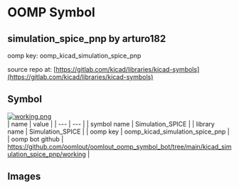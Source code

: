 # OOMP Symbol  
## simulation_spice_pnp  by arturo182  
  
oomp key: oomp_kicad_simulation_spice_pnp  
  
source repo at: [https://gitlab.com/kicad/libraries/kicad-symbols](https://gitlab.com/kicad/libraries/kicad-symbols)  
## Symbol  
  
[![working.png](working_600.png)](working.png)  
| name | value | 
| --- | --- | 
| symbol name | Simulation_SPICE | 
| library name | Simulation_SPICE | 
| oomp key | oomp_kicad_simulation_spice_pnp | 
| oomp bot github | https://github.com/oomlout/oomlout_oomp_symbol_bot/tree/main/kicad_simulation_spice_pnp/working | 
## Images  

